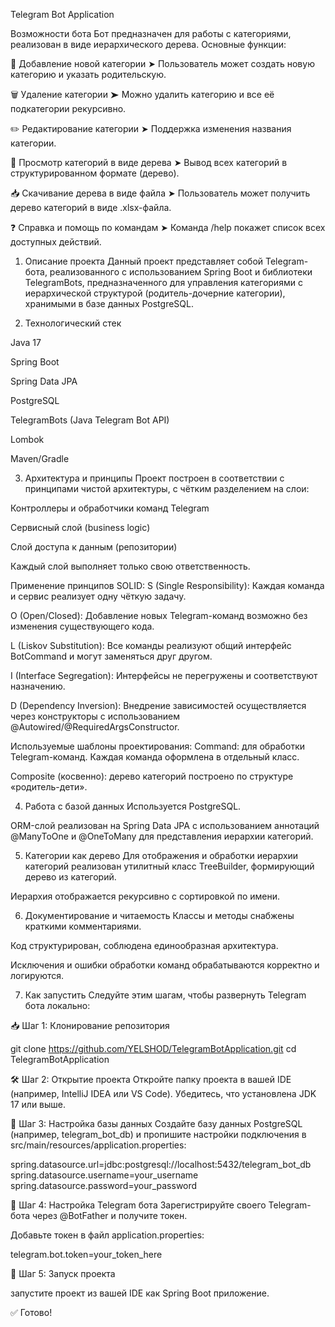 Telegram Bot Application

Возможности бота
Бот предназначен для работы с категориями, реализован в виде иерархического дерева. Основные функции:

📂 Добавление новой категории
➤ Пользователь может создать новую категорию и указать родительскую.

🗑 Удаление категории
➤ Можно удалить категорию и все её подкатегории рекурсивно.

✏️ Редактирование категории
➤ Поддержка изменения названия категории.

🌳 Просмотр категорий в виде дерева
➤ Вывод всех категорий в структурированном формате (дерево).

📥 Скачивание дерева в виде файла
➤ Пользователь может получить дерево категорий в виде .xlsx-файла.

❓ Справка и помощь по командам
➤ Команда /help покажет список всех доступных действий.

1. Описание проекта
   Данный проект представляет собой Telegram-бота, реализованного с использованием Spring Boot 
   и библиотеки TelegramBots, предназначенного для управления категориями с иерархической структурой
   (родитель-дочерние категории), хранимыми в базе данных PostgreSQL.

2. Технологический стек 

Java 17

Spring Boot

Spring Data JPA

PostgreSQL

TelegramBots (Java Telegram Bot API)

Lombok

Maven/Gradle

3. Архитектура и принципы
Проект построен в соответствии с принципами чистой архитектуры, с чётким разделением на слои:

Контроллеры и обработчики команд Telegram

Сервисный слой (business logic)

Слой доступа к данным (репозитории)

Каждый слой выполняет только свою ответственность.

Применение принципов SOLID:
S (Single Responsibility): Каждая команда и сервис реализует одну чёткую задачу.

O (Open/Closed): Добавление новых Telegram-команд возможно без изменения существующего кода.

L (Liskov Substitution): Все команды реализуют общий интерфейс BotCommand и могут заменяться друг другом.

I (Interface Segregation): Интерфейсы не перегружены и соответствуют назначению.

D (Dependency Inversion): Внедрение зависимостей осуществляется через конструкторы с 
использованием @Autowired/@RequiredArgsConstructor.

Используемые шаблоны проектирования:
Command: для обработки Telegram-команд. Каждая команда оформлена в отдельный класс.

Composite (косвенно): дерево категорий построено по структуре «родитель-дети».

4. Работа с базой данных
Используется PostgreSQL.

ORM-слой реализован на Spring Data JPA с использованием аннотаций @ManyToOne и @OneToMany 
для представления иерархии категорий.

5. Категории как дерево
Для отображения и обработки иерархии категорий реализован утилитный класс TreeBuilder, 
формирующий дерево из категорий.

Иерархия отображается рекурсивно с сортировкой по имени.

6. Документирование и читаемость
 Классы и методы снабжены краткими комментариями.

Код структурирован, соблюдена единообразная архитектура.

Исключения и ошибки обработки команд обрабатываются корректно и логируются.

7. Как запустить
   Следуйте этим шагам, чтобы развернуть Telegram бота локально:

📥 Шаг 1: Клонирование репозитория

git clone https://github.com/YELSHOD/TelegramBotApplication.git
cd TelegramBotApplication

🛠️ Шаг 2: Открытие проекта
Откройте папку проекта в вашей IDE (например, IntelliJ IDEA или VS Code). Убедитесь, что установлена JDK 17 или выше.

🧱 Шаг 3: Настройка базы данных
Создайте базу данных PostgreSQL (например, telegram_bot_db) и пропишите настройки 
подключения в src/main/resources/application.properties:

spring.datasource.url=jdbc:postgresql://localhost:5432/telegram_bot_db
spring.datasource.username=your_username
spring.datasource.password=your_password

🤖 Шаг 4: Настройка Telegram бота
Зарегистрируйте своего Telegram-бота через @BotFather и получите токен.

Добавьте токен в файл application.properties:

telegram.bot.token=your_token_here

🚀 Шаг 5: Запуск проекта

запустите проект из вашей IDE как Spring Boot приложение.

✅ Готово!

